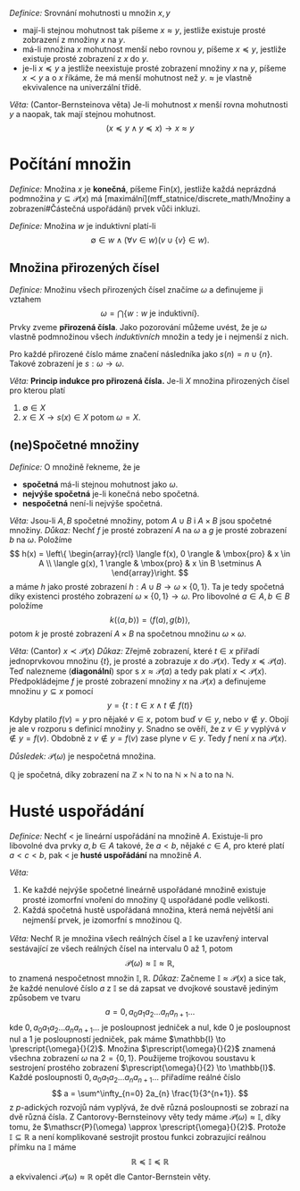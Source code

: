 *Definice:* Srovnání mohutnosti u množin $x,y$ 
- mají-li stejnou mohutnost tak píšeme $x \approx y$, jestliže existuje prosté zobrazení z množiny $x$ na $y$.
- má-li množina $x$ mohutnost menší nebo rovnou $y$, píšeme $x \preccurlyeq y$, jestliže existuje prosté zobrazení z $x$ do $y$. 
- je-li $x \preccurlyeq y$ a jestliže neexistuje prosté zobrazení množiny $x$ na $y$, píšeme $x \prec y$ a o $x$ říkáme, že má menší mohutnost než $y$. 
$\approx$ je vlastně ekvivalence na univerzální třídě.

*Věta:* (Cantor-Bernsteinova věta) Je-li mohutnost $x$ menší rovna mohutnosti $y$ a naopak, tak mají stejnou mohutnost.
$$
(x \preccurlyeq y \land y \preccurlyeq x) \to x \approx y
$$

# Počítání množin
*Definice:* Množina $x$ je **konečná**, píšeme $\text{Fin}(x)$, jestliže každá neprázdná podmnožina $y \subseteq \mathscr{P}(x)$ má [maximální](mff_statnice/discrete_math/Množiny a zobrazení#Částečná uspořádání) prvek vůči inkluzi.

*Definice:* Množina $w$ je induktivní platí-li 
$$
\emptyset \in w \land (\forall v \in w)(v \cup \{ v \} \in w).
$$
## Množina přirozených čísel
*Definice:* Množinu všech přirozených čísel značíme $\omega$ a definujeme ji vztahem
$$
\omega = \bigcap \{ w: w \text{ je induktivní}\}.
$$
Prvky zveme **přirozená čísla**. Jako pozorování můžeme uvést, že je $\omega$ vlastně podmnožinou všech *induktivních* množin a tedy je i nejmenší z nich.

Pro každé přirozené číslo máme značení následníka jako $s(n) = n \cup \{ n \}$. Takové zobrazení je $s: \omega \to \omega$. 

*Věta:* **Princip indukce pro přirozená čísla.** Je-li $X$ množina přirozených čísel pro kterou platí
1. $\emptyset \in X$
2. $x \in X \to s(x) \in X$
potom $\omega = X$.

## (ne)Spočetné množiny
*Definice:* O množině řekneme, že je
- **spočetná** má-li stejnou mohutnost jako $\omega$.
- **nejvýše spočetná** je-li konečná nebo spočetná.
- **nespočetná** není-li nejvýše spočetná.

*Věta:* Jsou-li $A,B$ spočetné množiny, potom $A \cup B$ i $A \times B$ jsou spočetné množiny.
*Důkaz:* Nechť $f$ je prosté zobrazení $A$ na $\omega$ a $g$ je prosté zobrazení $b$ na $\omega$. Položíme
$$
h(x) = \left\{ \begin{array}{rcl}
\langle f(x), 0 \rangle & \mbox{pro}
& x \in A  \\
\langle g(x), 1 \rangle & \mbox{pro} & x \in B \setminus A 
\end{array}\right.
$$
a máme $h$ jako prosté zobrazení $h:A \cup B \to \omega \times \{ 0,1 \}$. Ta je tedy spočetná díky existenci prostého zobrazení $\omega \times \{ 0,1 \} \to \omega$. 
Pro libovolné $a \in A, b \in B$ položíme 
$$
k(\langle a,b\rangle) = \langle f(a), g(b) \rangle,
$$
potom $k$ je prosté zobrazení $A \times B$ na spočetnou množinu $\omega \times \omega$. 

*Věta:* (Cantor) $x \prec \mathscr{P}(x)$
*Důkaz:* Zřejmě zobrazení, které $t \in x$ přiřadí jednoprvkovou množinu $\{ t \}$, je prosté a zobrazuje $x$ do $\mathscr{P}(x)$. Tedy $x \preccurlyeq \mathscr{P}(a)$.
Teď nalezneme (**diagonální**) spor s $x \approx \mathscr{P}(a)$ a tedy pak platí $x \prec \mathscr{P}(x)$.
Předpokládejme $f$ je prosté zobrazení množiny $x$ na $\mathscr{P}(x)$ a definujeme množinu $y \subseteq x$ pomocí
$$
y = \{ t: t\in x \land t \notin f(t) \}
$$
Kdyby platilo $f(v) = y$ pro nějaké $v \in x$, potom buď $v \in y$, nebo $v \notin y$. Obojí je ale v rozporu s definicí množiny $y$. Snadno se ověří, že z $v \in y$ vyplývá $v \not\in y=f(v)$. Obdobně z $v \not\in y =f(v)$ zase plyne $v \in y$. Tedy $f$ není $x$ na $\mathscr{P}(x)$.

*Důsledek:* $\mathscr{P}(\omega)$ je nespočetná množina.

$\mathbb{Q}$ je spočetná, díky zobrazení na $\mathbb{Z} \times \mathbb{N}$ to na $\mathbb{N}\times \mathbb{N}$ a to na $\mathbb{N}$.

# Husté uspořádání
*Definice:* Nechť $<$ je lineární uspořádání na množině $A$. Existuje-li pro libovolné dva prvky $a,b \in A$ takové, že $a<b$, nějaké $c \in A$, pro které platí $a < c<b$, pak $<$ je **husté uspořádání** na množině $A$.

*Věta:*
1. Ke každé nejvýše spočetné lineárně uspořádané množině existuje prosté izomorfní vnoření do množiny $\mathbb{Q}$ uspořádané podle velikosti.
2. Každá spočetná hustě uspořádaná množina, která nemá největší ani nejmenší prvek, je izomorfní s množinou $\mathbb{Q}$.

*Věta:* Nechť $\mathbb{R}$ je množina všech reálných čísel a $\mathbb{I}$ ke uzavřený interval sestávající ze všech reálných čísel na intervalu $0$ až $1$, potom
$$
\mathscr{P}(\omega) \approx \mathbb{I} \approx \mathbb{R},
$$
to znamená nespočetnost množin $\mathbb{I}, \mathbb{R}$.
*Důkaz:* Začneme $\mathbb{I} \approx \mathscr{P}(x)$ a sice tak, že každé nenulové číslo $a$ z $\mathbb{I}$ se dá zapsat ve dvojkové soustavě jediným způsobem ve tvaru $$
a = 0,a_{0}a_{1}a_{2}\dots a_{n}a_{n+1}\dots
$$
kde $0,a_{0}a_{1}a_{2}\dots a_{n}a_{n+1}\dots$ je posloupnost jedniček a nul, kde $0$ je posloupnost nul a $1$ je posloupností jedniček, pak máme $\mathbb{I} \to \prescript{\omega}{}{2}$. Množina $\prescript{\omega}{}{2}$ znamená všechna zobrazení $\omega$ na $2 = \{ 0,1 \}$.
Použijeme trojkovou soustavu k sestrojení prostého zobrazení $\prescript{\omega}{}{2} \to \mathbb{I}$. Každé posloupnosti $0,a_{0}a_{1}a_{2}\dots a_{n}a_{n+1}\dots$  přiřadíme reálné číslo
$$
a = \sum^\infty_{n=0} 2a_{n} \frac{1}{3^{n+1}}.
$$
z $p$-adických rozvojů nám vyplývá, že dvě různá posloupnosti se zobrazí na dvě různá čísla. Z Cantorovy-Bernsteinovy věty tedy máme $\mathscr{P}(\omega) \approx \mathbb{I}$, díky tomu, že $\mathscr{P}(\omega) \approx \prescript{\omega}{}{2}$.
Protože $\mathbb{I} \subseteq \mathbb{R}$ a není komplikované sestrojit prostou funkci zobrazující reálnou přímku na $\mathbb{I}$ máme
$$
\mathbb{R} \preccurlyeq \mathbb{I} \preccurlyeq \mathbb{R}
$$
a ekvivalenci $\mathscr{P}(\omega) \approx \mathbb{R}$ opět dle Cantor-Bernstein věty.